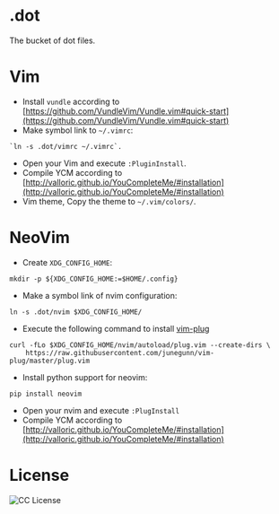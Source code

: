 # .dot
The bucket of dot files.

# Vim

- Install `vundle` according to [https://github.com/VundleVim/Vundle.vim#quick-start](https://github.com/VundleVim/Vundle.vim#quick-start)
- Make symbol link to `~/.vimrc`:

```
`ln -s .dot/vimrc ~/.vimrc`.
```

- Open your Vim and execute `:PluginInstall`.
- Compile YCM according to [http://valloric.github.io/YouCompleteMe/#installation](http://valloric.github.io/YouCompleteMe/#installation)
- Vim theme, Copy the theme to `~/.vim/colors/`.

# NeoVim

- Create `XDG_CONFIG_HOME`:

```
mkdir -p ${XDG_CONFIG_HOME:=$HOME/.config}
```

- Make a symbol link of nvim configuration:

```
ln -s .dot/nvim $XDG_CONFIG_HOME/
```

- Execute the following command to install [vim-plug](https://github.com/junegunn/vim-plug)

```
curl -fLo $XDG_CONFIG_HOME/nvim/autoload/plug.vim --create-dirs \
    https://raw.githubusercontent.com/junegunn/vim-plug/master/plug.vim
```

- Install python support for neovim:

```
pip install neovim
```

- Open your nvim and execute `:PlugInstall`
- Compile YCM according to [http://valloric.github.io/YouCompleteMe/#installation](http://valloric.github.io/YouCompleteMe/#installation)

# License
![CC License](http://i.creativecommons.org/l/by-nc-sa/3.0/88x31.png)
